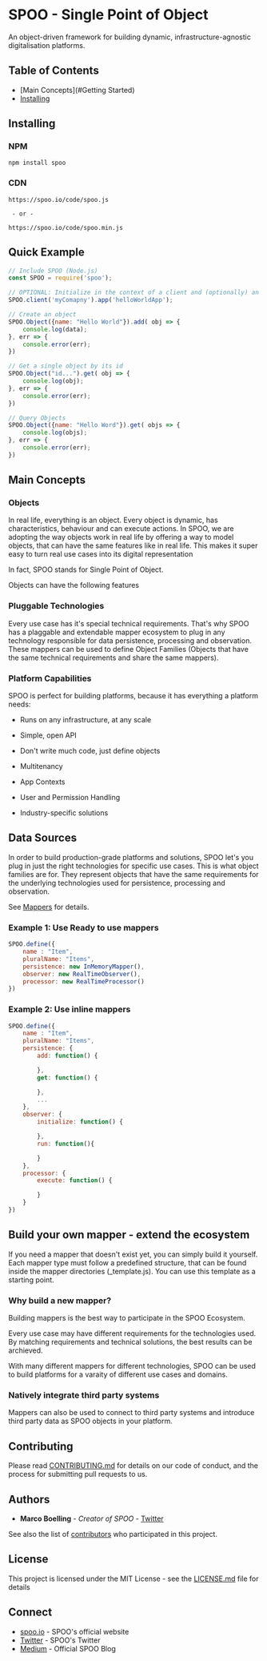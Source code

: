# SPOO - Single Point of Object

An object-driven framework for building dynamic, infrastructure-agnostic digitalisation platforms.

## Table of Contents

- [Main Concepts](#Getting Started)
- [Installing](dgs)



## Installing

### NPM

```shell
npm install spoo
```


### CDN


```shell
https://spoo.io/code/spoo.js

 - or -

https://spoo.io/code/spoo.min.js
```



## Quick Example


```javascript
// Include SPOO (Node.js)
const SPOO = require('spoo');

// OPTIONAL: Initialize in the context of a client and (optionally) an app
SPOO.client('myComapny').app('helloWorldApp');

// Create an object
SPOO.Object({name: "Hello World"}).add( obj => {
	console.log(data);
}, err => {
	console.error(err);
})

// Get a single object by its id
SPOO.Object("id...").get( obj => {
	console.log(obj);
}, err => {
	console.error(err);
})

// Query Objects
SPOO.Object({name: "Hello Word"}).get( objs => {
	console.log(objs);
}, err => {
	console.error(err);
})
```



## Main Concepts

### Objects

In real life, everything is an object. Every object is dynamic, has characteristics, behaviour and can execute actions. In SPOO, we are adopting the way objects work in real life by offering a way to model objects, that can have the same features like in real life. This makes it super easy to turn real use cases into its digital representation

In fact, SPOO stands for Single Point of Object.

Objects can have the following features

### Pluggable Technologies

Every use case has it's special technical requirements. That's why SPOO has a plaggable and extendable mapper ecosystem to plug in any technology responsible for data persistence, processing and observation. These mappers can be used to define Object Families (Objects that have the same technical requirements and share the same mappers).

### Platform Capabilities

SPOO is perfect for building platforms, because it has everything a platform needs:

- Runs on any infrastructure, at any scale

- Simple, open API

- Don't write much code, just define objects

- Multitenancy

- App Contexts

- User and Permission Handling

- Industry-specific solutions

  

## Data Sources

In order to build production-grade platforms and solutions, SPOO let's you plug in just the right technologies for specific use cases. This is what object families are for. They represent objects that have the same requirements for the underlying technologies used for persistence, processing and observation.

See [Mappers](#mappers) for details.


### Example 1: Use Ready to use mappers
```javascript
SPOO.define({
	name : "Item",
	pluralName: "Items",
	persistence: new InMemoryMapper(),
	observer: new RealTimeObserver(),
	processor: new RealTimeProcessor()
})
```

### Example 2: Use inline mappers
```javascript
SPOO.define({
	name : "Item",
	pluralName: "Items",
	persistence: {
		add: function() {

		},
		get: function() {

		},
		...
	},
	observer: {
		initialize: function() {

		},
		run: function(){

		}
	},
	processor: {
		execute: function() {

		}
	}
})
```


## Build your own mapper - extend the ecosystem

If you need a mapper that doesn't exist yet, you can simply build it yourself. Each mapper type must follow a predefined structure, that can be found inside the mapper directories (_template.js). You can use this template as a starting point.

### Why build a new mapper?

Building mappers is the best way to participate in the SPOO Ecosystem. 

Every use case may have different requirements for the technologies used. By matching requirements and technical solutions, the best results can be archieved.

With many different mappers for different technologies, SPOO can be used to build platforms for a varaity of different use cases and domains.

### Natively integrate third party systems

Mappers can also be used to connect to third party systems and introduce third party data as SPOO objects in your platform.


## Contributing

Please read [CONTRIBUTING.md](https://gist.github.com/PurpleBooth/b24679402957c63ec426) for details on our code of conduct, and the process for submitting pull requests to us.


## Authors

* **Marco Boelling** - *Creator of SPOO* - [Twitter](https://twitter.com/marcoboelling)

See also the list of [contributors](https://github.com/your/project/contributors) who participated in this project.

## License

This project is licensed under the MIT License - see the [LICENSE.md](LICENSE.md) file for details

## Connect

* [spoo.io](https://spoo.io) - SPOO's official website
* [Twitter](https://www.twitter.com/spooio) - SPOO's Twitter
* [Medium](https://medium.com/spoo-io) - Official SPOO Blog

